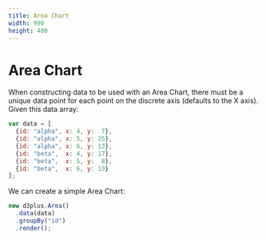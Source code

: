 ```yaml
---
title: Area Chart
width: 990
height: 400
---
```


# Area Chart

When constructing data to be used with an Area Chart, there must be a unique data point for each point on the discrete axis (defaults to the X axis). Given this data array:

```js
var data = [
  {id: "alpha", x: 4, y:  7},
  {id: "alpha", x: 5, y: 25},
  {id: "alpha", x: 6, y: 13},
  {id: "beta",  x: 4, y: 17},
  {id: "beta",  x: 5, y:  8},
  {id: "beta",  x: 6, y: 13}
];
```

We can create a simple Area Chart:

```js
new d3plus.Area()
  .data(data)
  .groupBy("id")
  .render();
```
